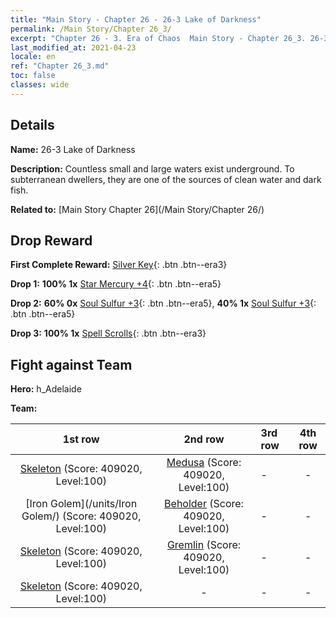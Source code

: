 ```yaml
---
title: "Main Story - Chapter 26 - 26-3 Lake of Darkness"
permalink: /Main Story/Chapter 26_3/
excerpt: "Chapter 26 - 3. Era of Chaos  Main Story - Chapter 26_3. 26-3 Lake of Darkness"
last_modified_at: 2021-04-23
locale: en
ref: "Chapter 26_3.md"
toc: false
classes: wide
---
```


## Details

 **Name:** 26-3 Lake of Darkness

 **Description:** Countless small and large waters exist underground. To subterranean dwellers, they are one of the sources of clean water and dark fish.

 **Related to:** [Main Story Chapter 26](/Main Story/Chapter 26/)

## Drop Reward

 **First Complete Reward:** [Silver Key](/Items/con_693/){: .btn .btn--era3}

 **Drop 1:** **100% 1x** [Star Mercury +4](/Items/mat_91/){: .btn .btn--era5}

 **Drop 2:** **60% 0x** [Soul Sulfur +3](/Items/mat_85/){: .btn .btn--era5}, **40% 1x** [Soul Sulfur +3](/Items/mat_85/){: .btn .btn--era5}

 **Drop 3:** **100% 1x** [Spell Scrolls](/Items/con_694/){: .btn .btn--era3}


## Fight against Team
 **Hero:** h_Adelaide

 **Team:**


  | 1st row | 2nd row | 3rd row | 4th row |
  |:----:|:----:|:----|:----:|
  | [Skeleton](/units/Skeleton/) (Score: 409020, Level:100)  | [Medusa](/units/Medusa/) (Score: 409020, Level:100)  | - | - |
  | [Iron Golem](/units/Iron Golem/) (Score: 409020, Level:100)  | [Beholder](/units/Beholder/) (Score: 409020, Level:100)  | - | - |
  | [Skeleton](/units/Skeleton/) (Score: 409020, Level:100)  | [Gremlin](/units/Gremlin/) (Score: 409020, Level:100)  | - | - |
  | [Skeleton](/units/Skeleton/) (Score: 409020, Level:100)  | - | - | - |


